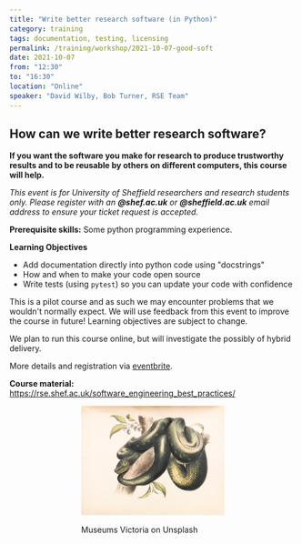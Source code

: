 ```yaml
---
title: "Write better research software (in Python)"
category: training
tags: documentation, testing, licensing
permalink: /training/workshop/2021-10-07-good-soft
date: 2021-10-07
from: "12:30"
to: "16:30"
location: "Online"
speaker: "David Wilby, Bob Turner, RSE Team"
---
```


## How can we write better research software? 

**If you want the software you make for research to produce trustworthy results and to be reusable by others on different computers, this course will help.**

*This event is for University of Sheffield researchers and research students only. Please register with an **@shef.ac.uk** or **@sheffield.ac.uk** email address to ensure your ticket request is accepted.*

**Prerequisite skills:** Some python programming experience.

**Learning Objectives**

* Add documentation directly into python code using "docstrings"
* How and when to make your code open source
* Write tests (using `pytest`) so you can update your code with confidence

This is a pilot course and as such we may encounter problems that we wouldn't normally expect. We will use feedback from this event to improve the course in future! Learning objectives are subject to change.

We plan to run this course online, but will investigate the possibly of hybrid delivery.

More details and registration via [eventbrite](https://www.eventbrite.co.uk/e/write-better-research-software-in-python-tickets-163827758235).

**Course material:** <https://rse.shef.ac.uk/software_engineering_best_practices/>

<div style="width: 50%; margin:0 auto;"><img src="/assets/images/museums-victoria-G9Yy-iitjjg-unsplash.jpg" alt="Together, We Create"/><p>Museums Victoria on Unsplash</p></div>

